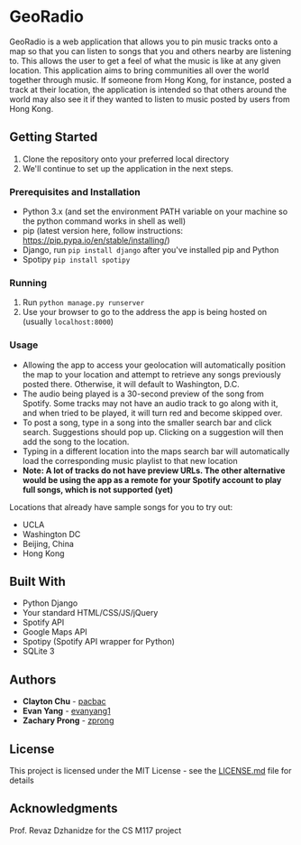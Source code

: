 # GeoRadio

GeoRadio is a web application that allows you to pin music tracks onto a map so that you can listen to songs that you and others nearby are listening to. This allows the user to get a feel of what the music is like at any given location. This application aims to bring communities all over the world together through music. If someone from Hong Kong, for instance, posted a track at their location, the application is intended so that others around the world may also see it if they wanted to listen to music posted by users from Hong Kong.

## Getting Started

1. Clone the repository onto your preferred local directory
2. We'll continue to set up the application in the next steps.

### Prerequisites and Installation

- Python 3.x (and set the environment PATH variable on your machine so the python command works in shell as well)
- pip (latest version here, follow instructions: https://pip.pypa.io/en/stable/installing/)
- Django, run ``` pip install django ``` after you've installed pip and Python
- Spotipy ``` pip install spotipy ```

### Running

1. Run ```python manage.py runserver```
4. Use your browser to go to the address the app is being hosted on (usually ```localhost:8000```)

### Usage

- Allowing the app to access your geolocation will automatically position the map to your location and attempt to retrieve any songs previously posted there. Otherwise, it will default to Washington, D.C.
- The audio being played is a 30-second preview of the song from Spotify. Some tracks may not have an audio track to go along with it, and when tried to be played, it will turn red and become skipped over.
- To post a song, type in a song into the smaller search bar and click search. Suggestions should pop up. Clicking on a suggestion will then add the song to the location.
- Typing in a different location into the maps search bar will automatically load the corresponding music playlist to that new location
- **Note: A lot of tracks do not have preview URLs. The other alternative would be using the app as a remote for your Spotify account to play full songs, which is not supported (yet)**

Locations that already have sample songs for you to try out:
- UCLA
- Washington DC
- Beijing, China
- Hong Kong

## Built With

* Python Django
* Your standard HTML/CSS/JS/jQuery
* Spotify API
* Google Maps API
* Spotipy (Spotify API wrapper for Python)
* SQLite 3

## Authors

* **Clayton Chu** - [pacbac](https://github.com/pacbac)
* **Evan Yang** - [evanyang1](https://github.com/evanyang1)
* **Zachary Prong** - [zprong](https://github.com/zprong)

## License

This project is licensed under the MIT License - see the [LICENSE.md](LICENSE.md) file for details

## Acknowledgments

Prof. Revaz Dzhanidze for the CS M117 project
